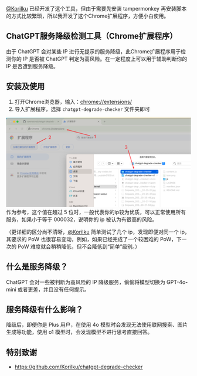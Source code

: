 
[@KoriIku](https://github.com/KoriIku) 已经开发了这个工具，但由于需要先安装 tampermonkey 再安装脚本的方式比较繁琐，所以我开发了这个Chrome扩展程序，方便小白使用。

## ChatGPT服务降级检测工具（Chrome扩展程序）
由于 ChatGPT 会对某些 IP 进行无提示的服务降级，此Chrome扩展程序用于检测你的 IP 是否被 ChatGPT 判定为高风险。在一定程度上可以用于辅助判断你的 IP 是否遭到服务降级。

## 安装及使用

1. 打开Chrome浏览器，输入：[chrome://extensions/](chrome://extensions/)
2. 导入扩展程序，选择 `chatgpt-degrade-checker` 文件夹即可

![本地导入Chrome扩展](image.png)
作为参考，这个值在超过 5 位时，一般代表你的ip较为优质，可以正常使用所有服务，如果小于等于 000032，说明你的 ip 被认为有很高的风险。

（更详细的区分尚不清晰，[@KoriIku](https://github.com/KoriIku) 简单测试了几个 ip，发现即便对同一个 ip，其要求的 PoW 也很容易变动，例如，如果已经完成了一个较困难的 PoW，下一次的 PoW 难度就会稍稍降低，但不会降低到“简单”级别。）


## 什么是服务降级？
ChatGPT 会对一些被判断为高风险的 IP 降级服务，偷偷将模型切换为 GPT-4o-mini 或者更差，并且没有任何提示。

## 服务降级有什么影响？
降级后，即便你是 Plus 用户，在使用 4o 模型时会发现无法使用联网搜索、图片生成等功能，使用 o1 模型时，会发现模型不进行思考直接回答。



## 特别致谢
- https://github.com/KoriIku/chatgpt-degrade-checker
